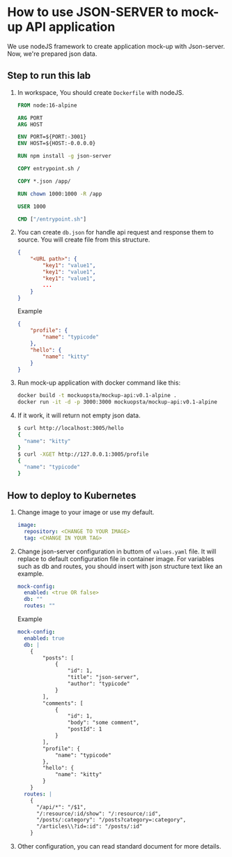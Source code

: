 # How to use JSON-SERVER to mock-up API application

We use nodeJS framework to create application mock-up with Json-server. Now, we're prepared json data.  

## Step to run this lab

1. In workspace, You should create `Dockerfile` with nodeJS.

   ```dockerfile
   FROM node:16-alpine

   ARG PORT
   ARG HOST

   ENV PORT=${PORT:-3001}
   ENV HOST=${HOST:-0.0.0.0}

   RUN npm install -g json-server

   COPY entrypoint.sh /

   COPY *.json /app/

   RUN chown 1000:1000 -R /app

   USER 1000

   CMD ["/entrypoint.sh"]
   ```

2. You can create `db.json` for handle api request and response them to source. You will create file from this structure.  

   ```json
   {
       "<URL path>": {
           "key1": "value1",
           "key1": "value1",
           "key1": "value1",
           ...
       }
   }
   ```

   Example  

   ```json
   {
       "profile": {
           "name": "typicode"
       },
       "hello": {
           "name": "kitty"
       }
   }
   ```

3. Run mock-up application with docker command like this:  

   ```bash
   docker build -t mockuopsta/mockup-api:v0.1-alpine .
   docker run -it -d -p 3000:3000 mockuopsta/mockup-api:v0.1-alpine
   ```

4. If it work, it will return not empty json data.

   ```bash
   $ curl http://localhost:3005/hello
   {
     "name": "kitty"
   }
   $ curl -XGET http://127.0.0.1:3005/profile
   {
     "name": "typicode"
   }
   ```

## How to deploy to Kubernetes

1. Change image to your image or use my default.

    ```yaml
    image:
      repository: <CHANGE TO YOUR IMAGE>
      tag: <CHANGE IN YOUR TAG>
    ```

2. Change json-server configuration in buttom of `values.yaml` file. It will replace to default configuration file in container image. For variables such as db and routes, you should insert with json structure text like an example.

    ```yaml
    mock-config:
      enabled: <true OR false>
      db: ""
      routes: ""
    ```

    Example

    ```yaml
    mock-config:
      enabled: true
      db: |
        {
            "posts": [
                {
                    "id": 1,
                    "title": "json-server",
                    "author": "typicode"
                }
            ],
            "comments": [
                {
                    "id": 1,
                    "body": "some comment",
                    "postId": 1
                }
            ],
            "profile": {
                "name": "typicode"
            },
            "hello": {
                "name": "kitty"
            }
        }
      routes: |
        {
          "/api/*": "/$1",
          "/:resource/:id/show": "/:resource/:id",
          "/posts/:category": "/posts?category=:category",
          "/articles\\?id=:id": "/posts/:id"
        }
    ```

3. Other configuration, you can read standard document for more details.
